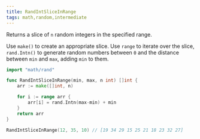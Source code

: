 ```yaml
---
title: RandIntSliceInRange
tags: math,random,intermediate
---
```


Returns a slice of `n` random integers in the specified range.

Use `make()` to create an appropriate slice.
Use `range` to iterate over the slice, `rand.Intn()` to generate random numbers between `0` and the distance between `min` and `max`, adding `min` to them.

```go
import "math/rand"

func RandIntSliceInRange(min, max, n int) []int {
	arr := make([]int, n)

	for i := range arr {
		arr[i] = rand.Intn(max-min) + min
	}
	return arr
}
```

```go
RandIntSliceInRange(12, 35, 10) // [19 34 29 15 25 21 18 23 32 27]
```
